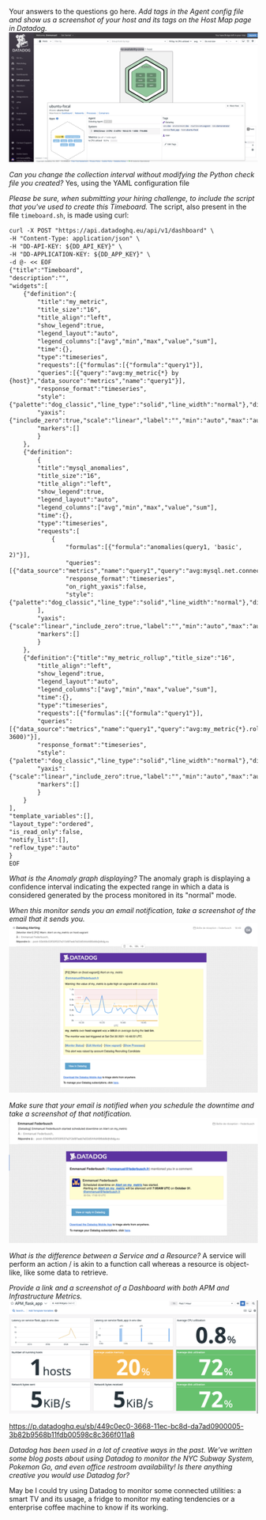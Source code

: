Your answers to the questions go here.
*Add tags in the Agent config file and show us a screenshot of your host and its tags on the Host Map page in Datadog.*
![Tags](hostmap.png)

*Can you change the collection interval without modifying the Python check file you created?*
Yes, using the YAML configuration file

*Please be sure, when submitting your hiring challenge, to include the script that you've used to create this Timeboard.*
The script, also present in the file `timeboard.sh`, is made using curl:

```
curl -X POST "https://api.datadoghq.eu/api/v1/dashboard" \
-H "Content-Type: application/json" \
-H "DD-API-KEY: ${DD_API_KEY}" \
-H "DD-APPLICATION-KEY: ${DD_APP_KEY}" \
-d @- << EOF
{"title":"Timeboard",
"description":"",
"widgets":[
    {"definition":{
        "title":"my_metric",
        "title_size":"16",
        "title_align":"left",
        "show_legend":true,
        "legend_layout":"auto",
        "legend_columns":["avg","min","max","value","sum"],
        "time":{},
        "type":"timeseries",
        "requests":[{"formulas":[{"formula":"query1"}],
        "queries":[{"query":"avg:my_metric{*} by {host}","data_source":"metrics","name":"query1"}],
        "response_format":"timeseries",
        "style":{"palette":"dog_classic","line_type":"solid","line_width":"normal"},"display_type":"line"}],
        "yaxis":{"include_zero":true,"scale":"linear","label":"","min":"auto","max":"auto"},
        "markers":[]
        }
    },
    {"definition":
        {
        "title":"mysql_anomalies",
        "title_size":"16",
        "title_align":"left",
        "show_legend":true,
        "legend_layout":"auto",
        "legend_columns":["avg","min","max","value","sum"],
        "time":{},
        "type":"timeseries",
        "requests":[
            {
                "formulas":[{"formula":"anomalies(query1, 'basic', 2)"}],
                "queries":[{"data_source":"metrics","name":"query1","query":"avg:mysql.net.connections{*}"}],
                "response_format":"timeseries",
                "on_right_yaxis":false,
                "style":{"palette":"dog_classic","line_type":"solid","line_width":"normal"},"display_type":"line"}
        ],
        "yaxis":{"scale":"linear","include_zero":true,"label":"","min":"auto","max":"auto"},
        "markers":[]
        }
    },
    {"definition":{"title":"my_metric_rollup","title_size":"16",
        "title_align":"left",
        "show_legend":true,
        "legend_layout":"auto",
        "legend_columns":["avg","min","max","value","sum"],
        "time":{},
        "type":"timeseries",
        "requests":[{"formulas":[{"formula":"query1"}],
        "queries":[{"data_source":"metrics","name":"query1","query":"avg:my_metric{*}.rollup(sum, 3600)"}],
        "response_format":"timeseries",
        "style":{"palette":"dog_classic","line_type":"solid","line_width":"normal"},"display_type":"line"}],
        "yaxis":{"scale":"linear","include_zero":true,"label":"","min":"auto","max":"auto"},
        "markers":[]
        }
    }
],
"template_variables":[],
"layout_type":"ordered",
"is_read_only":false,
"notify_list":[],
"reflow_type":"auto"
}
EOF
```


*What is the Anomaly graph displaying?*
The anomaly graph is displaying a confidence interval indicating the expected range in which a data is considered generated by the process monitored in its "normal" mode.

*When this monitor sends you an email notification, take a screenshot of the email that it sends you.*
![Alert](alert.png)

*Make sure that your email is notified when you schedule the downtime and take a screenshot of that notification.*
![Alert](downtime.png)

*What is the difference between a Service and a Resource?*
A service will perform an action / is akin to a function call whereas a resource is object-like, like some data to retrieve.

*Provide a link and a screenshot of a Dashboard with both APM and Infrastructure Metrics.*
![APM](APM.png)

https://p.datadoghq.eu/sb/449c0ec0-3668-11ec-bc8d-da7ad0900005-3b82b9568b11fdb00598c8c366f011a8

*Datadog has been used in a lot of creative ways in the past. We’ve written some blog posts about using Datadog to monitor the NYC Subway System, Pokemon Go, and even office restroom availability!
Is there anything creative you would use Datadog for?*

May be I could try using Datadog to monitor some connected utilities: a smart TV and its usage, a fridge to monitor my eating tendencies or a enterprise coffee machine to know if its working.
